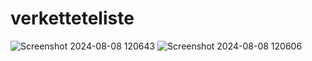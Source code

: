 # verketteteliste

![Screenshot 2024-08-08 120643](https://github.com/user-attachments/assets/249eba5a-02f7-429e-bc8b-fa84752e4b3a)
![Screenshot 2024-08-08 120606](https://github.com/user-attachments/assets/d2904964-92f5-40c7-bdbf-aeeb83252c2f)
